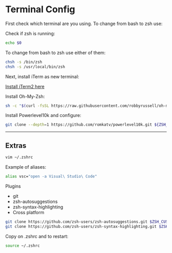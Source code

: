 
# Terminal Config

First check which terminal are you using. To change from bash to zsh use:





Check if zsh is running:

```zsh
echo $0
```
To change from bash to zsh use either of them:
```zsh
chsh -s /bin/zsh
chsh -s /usr/local/bin/zsh
```
Next, install iTerm as new terminal:

[Install iTerm2 here](https://iterm2.com/)

Install Oh-My-Zsh:
```zsh
sh -c "$(curl -fsSL https://raw.githubusercontent.com/robbyrussell/oh-my-zsh/master/tools/install.sh)"
```
Install Powerlevel10k and configure:
```zsh
git clone --depth=1 https://github.com/romkatv/powerlevel10k.git ${ZSH_CUSTOM:-$HOME/.oh-my-zsh/custom}/themes/powerlevel10k
```
---
## Extras
```zsh
vim ~/.zshrc
```
Example of aliases: 
```zsh
alias vsc="open -a Visual\ Studio\ Code"
```


Plugins
- git
- zsh-autosuggestions
- zsh-syntax-highlighting
- Cross platform
```zsh
git clone https://github.com/zsh-users/zsh-autosuggestions.git $ZSH_CUSTOM/plugins/zsh-autosuggestions
git clone https://github.com/zsh-users/zsh-syntax-highlighting.git $ZSH_CUSTOM/plugins/zsh-syntax-highlighting
```


Copy on .zshrc and to restart:
```zsh
source ~/.zshrc
```
